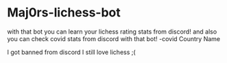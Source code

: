 # Maj0rs-lichess-bot
with that bot you can learn your lichess rating stats from discord!
and also you can check covid stats from discord with that bot! -covid Country Name

I got banned from discord I still love lichess ;(

